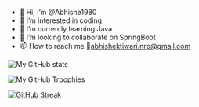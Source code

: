 - 👋 Hi, I’m @Abhishe1980
- 👀 I’m interested in coding
- 🌱 I’m currently learning Java
- 💞️ I’m looking to collaborate on SpringBoot
- 📫 How to reach me :email:abhishektiwari.nrp@gmail.com

![My GitHub stats](https://github-readme-stats.vercel.app/api?username=Abhishe1980&darrk&show_icons=true&theme=dracula)



![My GitHub Trpophies](https://github-profile-trophy.vercel.app/?username=Abhishe1980&theme=00000000)



[![GitHub Streak](https://streak-stats.demolab.com/?user=Abhishe1980&theme=dark)](https://git.io/streak-stats)

<!---
Abhishe1980/Abhishe1980 is a ✨ special ✨ repository because its `README.md` (this file) appears on your GitHub profile.
You can click the Preview link to take a look at your changes.
--->
